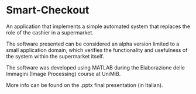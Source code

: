 # Smart-Checkout
An application that implements a simple automated system that replaces the role of the cashier in a supermarket. 

The software presented can be considered an alpha version limited to a small application domain, which verifies the functionality and usefulness of the system within the supermarket itself.

The software was developed using MATLAB during the Elaborazione delle Immagini (Image Processing) course at UniMiB.

More info can be found on the .pptx final presentation (in Italian).
